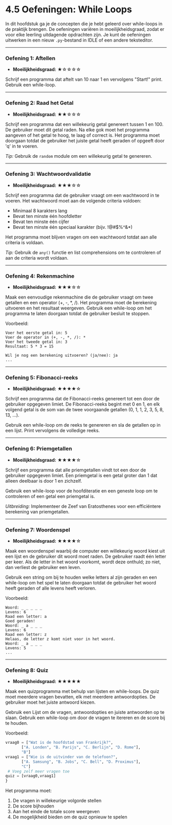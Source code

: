 # 4.5 Oefeningen: While Loops

In dit hoofdstuk ga je de concepten die je hebt geleerd over while-loops in de praktijk brengen. De oefeningen variëren in moeilijkheidsgraad, zodat er voor elke leerling uitdagende opdrachten zijn. Je kunt de oefeningen uitwerken in een nieuw `.py`-bestand in IDLE of een andere teksteditor.



---

### Oefening 1: Aftellen
* **Moeilijkheidsgraad:** ★☆☆☆☆

Schrijf een programma dat aftelt van 10 naar 1 en vervolgens "Start!" print. Gebruik een while-loop.

---

### Oefening 2: Raad het Getal
* **Moeilijkheidsgraad:** ★★☆☆☆

Schrijf een programma dat een willekeurig getal genereert tussen 1 en 100. De gebruiker moet dit getal raden. Na elke gok moet het programma aangeven of het getal te hoog, te laag of correct is. Het programma moet doorgaan totdat de gebruiker het juiste getal heeft geraden of opgeeft door 'q' in te voeren.

*Tip:* Gebruik de `random` module om een willekeurig getal te genereren.

---

### Oefening 3: Wachtwoordvalidatie
* **Moeilijkheidsgraad:** ★★★☆☆

Schrijf een programma dat de gebruiker vraagt om een wachtwoord in te voeren. Het wachtwoord moet aan de volgende criteria voldoen:
- Minimaal 8 karakters lang
- Bevat ten minste één hoofdletter
- Bevat ten minste één cijfer
- Bevat ten minste één speciaal karakter (bijv. !@#$%^&*)

Het programma moet blijven vragen om een wachtwoord totdat aan alle criteria is voldaan.

*Tip:* Gebruik de `any()` functie en list comprehensions om te controleren of aan de criteria wordt voldaan.

---

### Oefening 4: Rekenmachine
* **Moeilijkheidsgraad:** ★★★☆☆

Maak een eenvoudige rekenmachine die de gebruiker vraagt om twee getallen en een operator (+, -, *, /). Het programma moet de berekening uitvoeren en het resultaat weergeven. Gebruik een while-loop om het programma te laten doorgaan totdat de gebruiker besluit te stoppen.

Voorbeeld:
```
Voer het eerste getal in: 5
Voer de operator in (+, -, *, /): *
Voer het tweede getal in: 3
Resultaat: 5 * 3 = 15

Wil je nog een berekening uitvoeren? (ja/nee): ja
...
```

---

### Oefening 5: Fibonacci-reeks
* **Moeilijkheidsgraad:** ★★★★☆

Schrijf een programma dat de Fibonacci-reeks genereert tot een door de gebruiker opgegeven limiet. De Fibonacci-reeks begint met 0 en 1, en elk volgend getal is de som van de twee voorgaande getallen (0, 1, 1, 2, 3, 5, 8, 13, ...).

Gebruik een while-loop om de reeks te genereren en sla de getallen op in een lijst. Print vervolgens de volledige reeks.

---

### Oefening 6: Priemgetallen
* **Moeilijkheidsgraad:** ★★★★☆

Schrijf een programma dat alle priemgetallen vindt tot een door de gebruiker opgegeven limiet. Een priemgetal is een getal groter dan 1 dat alleen deelbaar is door 1 en zichzelf.

Gebruik een while-loop voor de hoofditeratie en een geneste loop om te controleren of een getal een priemgetal is.

*Uitbreiding:* Implementeer de Zeef van Eratosthenes voor een efficiëntere berekening van priemgetallen.

---

### Oefening 7: Woordenspel
* **Moeilijkheidsgraad:** ★★★★☆

Maak een woordenspel waarbij de computer een willekeurig woord kiest uit een lijst en de gebruiker dit woord moet raden. De gebruiker raadt één letter per keer. Als de letter in het woord voorkomt, wordt deze onthuld; zo niet, dan verliest de gebruiker een leven.

Gebruik een string om bij te houden welke letters al zijn geraden en een while-loop om het spel te laten doorgaan totdat de gebruiker het woord heeft geraden of alle levens heeft verloren.

Voorbeeld:
```
Woord: _ _ _ _ _
Levens: 6
Raad een letter: a
Goed geraden!
Woord: _ a _ _ _
Levens: 6
Raad een letter: z
Helaas, de letter z komt niet voor in het woord.
Woord: _ a _ _ _
Levens: 5
...
```

---

### Oefening 8: Quiz
* **Moeilijkheidsgraad:** ★★★★★

Maak een quizprogramma met behulp van lijsten en while-loops. De quiz moet meerdere vragen bevatten, elk met meerdere antwoordopties. De gebruiker moet het juiste antwoord kiezen.

Gebruik een Lijst om de vragen, antwoordopties en juiste antwoorden op te slaan. Gebruik een while-loop om door de vragen te itereren en de score bij te houden.

Voorbeeld:
```python
vraag0 = ["Wat is de hoofdstad van Frankrijk?", 
	   ["A. Londen", "B. Parijs", "C. Berlijn", "D. Rome"],
	   "B"]
vraag1 = ["Wie is de uitvinder van de telefoon?", 
	   ["A. Samsung", "B. Jobs", "C. Bell", "D. Proximus"],
	   "C"]
 # Voeg zelf meer vragen toe
quiz = [vraag0,vraag1]
}
```

Het programma moet:
1. De vragen in willekeurige volgorde stellen
2. De score bijhouden
3. Aan het einde de totale score weergeven
4. De mogelijkheid bieden om de quiz opnieuw te spelen